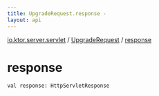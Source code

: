 ```yaml
---
title: UpgradeRequest.response - 
layout: api
---
```


<div class='api-docs-breadcrumbs'><a href="../index.html">io.ktor.server.servlet</a> / <a href="index.html">UpgradeRequest</a> / <a href="./response.html">response</a></div>

# response

<div class="signature"><code><span class="keyword">val </span><span class="identifier">response</span><span class="symbol">: </span><span class="identifier">HttpServletResponse</span></code></div>
